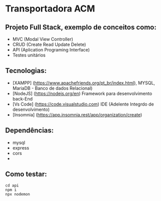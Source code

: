 # Transportadora ACM
## Projeto Full Stack, exemplo de conceitos como:

- MVC (Modal View Controller)
- CRUD (Create Read Update Delete)
- API (Aplication Programing Interface)
- Testes unitários

## Tecnologias:
- [XAMPP] (https://www.apachefriends.org/pt_br/index.html), MYSQL, MariaDB - Banco de dados Relacional)
- [NodeJS] (https://nodejs.org/en) Framework para desenvolvimento back-End
- [Vs Code] (https://code.visualstudio.com) IDE (Adelente Integrdo de desenvolvimento)
- [Insomnia] (https://app.insomnia.rest/app/organization/create) 

## Dependências:
- mysql
- express
- cors
- 
## Como testar:

  ```
  cd api
  npm i
  npx nodemon
  ```
 
